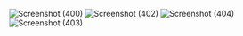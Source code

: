 ![Screenshot (400)](https://user-images.githubusercontent.com/109980274/195394932-519c901e-de13-4db8-81fd-c6f74e9a2860.png)
![Screenshot (402)](https://user-images.githubusercontent.com/109980274/195394992-23f214a0-b4f2-4b76-bf71-11aa5ceb8355.png)
![Screenshot (404)](https://user-images.githubusercontent.com/109980274/195395023-63bc7cd4-5c0a-4632-a590-d9bdeb2817dc.png)
![Screenshot (403)](https://user-images.githubusercontent.com/109980274/195395037-867d4289-9948-43b9-b758-008c63ff4ba8.png)
